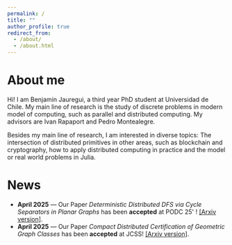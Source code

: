 ```yaml
---
permalink: /
title: ""
author_profile: true
redirect_from: 
  - /about/
  - /about.html
---
```


About me
======

Hi! I am Benjamin Jauregui, a third year PhD student at Universidad de Chile. My main line of research is the study of discrete problems in modern model of computing, such as parallel and distributed computing. My advisors are Ivan Rapaport and Pedro Montealegre.


Besides my main line of research, I am interested in diverse topics: The intersection of distributed primitives in other areas, such as blockchain and cryptography, how to apply distributed computing in practice and the model or real world problems in Julia.

News
======

- **April 2025** — Our Paper *Deterministic Distributed DFS via Cycle Separators in Planar Graphs* has been **accepted** at  PODC 25' ! [[Arxiv version]](https://arxiv.org/abs/2504.21620).
- **April 2025** — Our Paper *Compact Distributed Certification of Geometric Graph Classes* has been **accepted** at  JCSS!  [\[Arxiv version\]](https://arxiv.org/abs/2309.04789).
